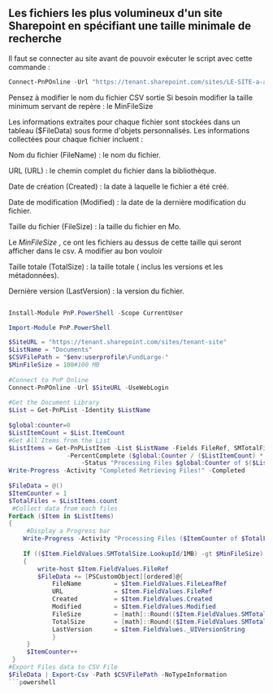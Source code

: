 ## Les fichiers les plus volumineux d'un site Sharepoint en spécifiant une taille minimale de recherche

Il faut se connecter au site avant de pouvoir exécuter le script avec cette commande  : 
```powershell
Connect-PnPOnline -Url "https://tenant.sharepoint.com/sites/LE-SITE-a-analyser" -UseWebLogin
```
   Pensez à modifier le nom du fichier CSV sortie
   Si besoin modifier la taille minimum servant de repère : le MinFileSize

Les informations extraites pour chaque fichier sont stockées dans un tableau ($FileData) sous forme d'objets personnalisés. Les informations collectées pour chaque fichier incluent :

Nom du fichier (FileName) : le nom du fichier.

URL (URL) : le chemin complet du fichier dans la bibliothèque.

Date de création (Created) : la date à laquelle le fichier a été créé.

Date de modification (Modified) : la date de la dernière modification du fichier.

Taille du fichier (FileSize) : la taille du fichier en Mo. 

Le _MinFileSize_ , ce ont les fichiers au dessus de cette taille qui seront afficher dans le csv. A modifier au bon vouloir

Taille totale (TotalSize) : la taille totale ( inclus les versions et les métadonnées).

Dernière version (LastVersion) : la version du fichier.

```powershell

Install-Module PnP.PowerShell -Scope CurrentUser

Import-Module PnP.PowerShell

$SiteURL = "https://tenant.sharepoint.com/sites/tenant-site"
$ListName = "Documents"
$CSVFilePath = "$env:userprofile\FundLarge-"
$MinFileSize = 100#100 MB
   
#Connect to PnP Online
Connect-PnPOnline -Url $SiteURL -UseWebLogin
  
#Get the Document Library
$List = Get-PnPList -Identity $ListName
   
$global:counter=0
$ListItemCount = $List.ItemCount
#Get All Items from the List
$ListItems = Get-PnPListItem -List $ListName -Fields FileRef, SMTotalFileStreamSize, SMTotalSize,_UIVersionString -PageSize 2000 -ScriptBlock { Param($items) $global:counter += $items.Count; Write-Progress `
                -PercentComplete ($global:Counter / ($ListItemCount) * 100) -Activity "Getting Files of '$($List.Title)'" `
                    -Status "Processing Files $global:Counter of $($ListItemCount)";} | Where {($_.FileSystemObjectType -eq "File")}
Write-Progress -Activity "Completed Retrieving Files!" -Completed
 
$FileData = @()
$ItemCounter = 1
$TotalFiles = $ListItems.count
 #Collect data from each files
ForEach ($Item in $ListItems)
{
     #Display a Progress bar
    Write-Progress -Activity "Processing Files ($ItemCounter of $TotalFiles)" -Status "Processing File: $($Item.FieldValues.FileRef)'" -PercentComplete (($ItemCounter / $TotalFiles) * 100)
   
    If (($Item.FieldValues.SMTotalSize.LookupId/1MB) -gt $MinFileSize)
    {
        write-host $Item.FieldValues.FileRef
        $FileData += [PSCustomObject][ordered]@{
            FileName         = $Item.FieldValues.FileLeafRef
            URL              = $Item.FieldValues.FileRef
            Created          = $Item.FieldValues.Created
            Modified         = $Item.FieldValues.Modified
            FileSize         = [math]::Round(($Item.FieldValues.SMTotalFileStreamSize/1MB),2)
            TotalSize        = [math]::Round(($Item.FieldValues.SMTotalSize.LookupId/1MB),2)
            LastVersion      = $Item.FieldValues._UIVersionString
            }
     }
     $ItemCounter++
 }
#Export Files data to CSV File
$FileData | Export-Csv -Path $CSVFilePath -NoTypeInformation
```powershell
